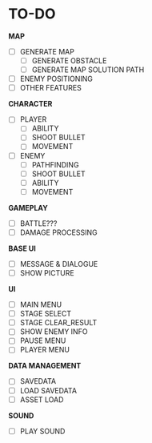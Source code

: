 # TO-DO
**MAP**
  - [ ] GENERATE MAP
	- [ ] GENERATE OBSTACLE
	- [ ] GENERATE MAP SOLUTION PATH
  - [ ] ENEMY POSITIONING
  - [ ] OTHER FEATURES

**CHARACTER**
  - [ ] PLAYER
	- [ ] ABILITY
	- [ ] SHOOT BULLET
	- [ ] MOVEMENT
  - [ ] ENEMY
    - [ ] PATHFINDING
	- [ ] SHOOT BULLET
	- [ ] ABILITY
	- [ ] MOVEMENT

**GAMEPLAY**
  - [ ] BATTLE???
  - [ ] DAMAGE PROCESSING

**BASE UI**
  - [ ] MESSAGE & DIALOGUE
  - [ ] SHOW PICTURE

**UI**
  - [ ] MAIN MENU
  - [ ] STAGE SELECT
  - [ ] STAGE CLEAR_RESULT
  - [ ] SHOW ENEMY INFO
  - [ ] PAUSE MENU
  - [ ] PLAYER MENU

**DATA MANAGEMENT**
  - [ ] SAVEDATA
  - [ ] LOAD SAVEDATA
  - [ ] ASSET LOAD

**SOUND**
  - [ ] PLAY SOUND
